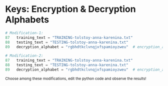 # Keys: Encryption & Decryption Alphabets

```python
# Modification-1:
87   training_text = "TRAINING-tolstoy-anna-karenina.txt"
88   testing_text = "TESTING-tolstoy-anna-karenina.txt"
89   decryption_alphabet = "rgbhdtkclvnqjxfspamioyzweu"  # encryption_alphabet = "rcheyobdtmgiskuqlapfzjxnvw"
```
```python
# Modification-2:
87   training_text = "TRAINING-tolstoy-anna-karenina.txt"
88   testing_text = "TESTING-tolstoy-anna-karenina.txt"
89   decryption_alphabet = "rgbhdtkclvnqjxfspamioyzweu"  # encryption_alphabet = "rcheyobdtmgiskuqlapfzjxnvw"
```

<sub> Choose among these modifications, edit the python code and observe the results!
